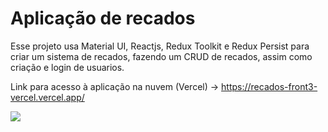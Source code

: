 # Aplicação de recados

Esse projeto usa  Material UI, Reactjs, Redux Toolkit e Redux Persist para criar um sistema de recados, fazendo um CRUD de recados, assim como criação e login de usuarios.

Link para acesso à aplicação na nuvem (Vercel) -> https://recados-front3-vercel.vercel.app/



 <img src="https://user-images.githubusercontent.com/101207554/235761568-51b79716-52a5-494b-8038-da75ea368f19.gif" />

